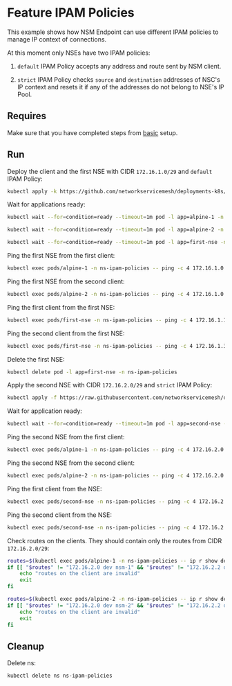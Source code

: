 # Feature IPAM Policies

This example shows how NSM Endpoint can use different IPAM policies to manage IP context of connections.

At this moment only NSEs have two IPAM policies:

1. `default` IPAM Policy accepts any address and route sent by NSM client.

2. `strict` IPAM Policy checks `source` and `destination` addresses of NSC's IP context and resets it if any of the 
addresses do not belong to NSE's IP Pool.

## Requires

Make sure that you have completed steps from [basic](../../basic) setup.

## Run

Deploy the client and the first NSE with CIDR `172.16.1.0/29` and `default` IPAM Policy:
```bash
kubectl apply -k https://github.com/networkservicemesh/deployments-k8s/examples/features/ipam-policies?ref=d90ad29fa498a0b6105b2e2b913d9db5be62c977
```

Wait for applications ready:
```bash
kubectl wait --for=condition=ready --timeout=1m pod -l app=alpine-1 -n ns-ipam-policies
```
```bash
kubectl wait --for=condition=ready --timeout=1m pod -l app=alpine-2 -n ns-ipam-policies
```
```bash
kubectl wait --for=condition=ready --timeout=1m pod -l app=first-nse -n ns-ipam-policies
```

Ping the first NSE from the first client:
```bash
kubectl exec pods/alpine-1 -n ns-ipam-policies -- ping -c 4 172.16.1.0 || kubectl exec pods/alpine-1 -n ns-ipam-policies -- ping -c 4 172.16.1.2
```

Ping the first NSE from the second client:
```bash
kubectl exec pods/alpine-2 -n ns-ipam-policies -- ping -c 4 172.16.1.0 || kubectl exec pods/alpine-2 -n ns-ipam-policies -- ping -c 4 172.16.1.2
```

Ping the first client from the first NSE:
```bash
kubectl exec pods/first-nse -n ns-ipam-policies -- ping -c 4 172.16.1.1
```

Ping the second client from the first NSE:
```bash
kubectl exec pods/first-nse -n ns-ipam-policies -- ping -c 4 172.16.1.3
```

Delete the first NSE:
```bash
kubectl delete pod -l app=first-nse -n ns-ipam-policies
```

Apply the second NSE with CIDR `172.16.2.0/29` and `strict` IPAM Policy:
```bash
kubectl apply -f https://raw.githubusercontent.com/networkservicemesh/deployments-k8s/d90ad29fa498a0b6105b2e2b913d9db5be62c977/examples/features/ipam-policies/second-nse.yaml -n ns-ipam-policies
```

Wait for application ready:
```bash
kubectl wait --for=condition=ready --timeout=1m pod -l app=second-nse -n ns-ipam-policies
```

Ping the second NSE from the first client:
```bash
kubectl exec pods/alpine-1 -n ns-ipam-policies -- ping -c 4 172.16.2.0 || kubectl exec pods/alpine-1 -n ns-ipam-policies -- ping -c 4 172.16.2.2
```

Ping the second NSE from the second client:
```bash
kubectl exec pods/alpine-2 -n ns-ipam-policies -- ping -c 4 172.16.2.0 || kubectl exec pods/alpine-2 -n ns-ipam-policies -- ping -c 4 172.16.2.2
```

Ping the first client from the NSE:
```bash
kubectl exec pods/second-nse -n ns-ipam-policies -- ping -c 4 172.16.2.1
```

Ping the second client from the NSE:
```bash
kubectl exec pods/second-nse -n ns-ipam-policies -- ping -c 4 172.16.2.3
```

Check routes on the clients. They should contain only the routes from CIDR `172.16.2.0/29`:
```bash
routes=$(kubectl exec pods/alpine-1 -n ns-ipam-policies -- ip r show dev nsm-1 | xargs) # Use xargs here just to trim whitespaces in the routes
if [[ "$routes" != "172.16.2.0 dev nsm-1" && "$routes" != "172.16.2.2 dev nsm-1" ]]; then
    echo "routes on the client are invalid"
    exit
fi
```

```bash
routes=$(kubectl exec pods/alpine-2 -n ns-ipam-policies -- ip r show dev nsm-2 | xargs) # Use xargs here just to trim whitespaces in the routes
if [[ "$routes" != "172.16.2.0 dev nsm-2" && "$routes" != "172.16.2.2 dev nsm-2" ]]; then
    echo "routes on the client are invalid"
    exit
fi
```

## Cleanup

Delete ns:
```bash
kubectl delete ns ns-ipam-policies
```
